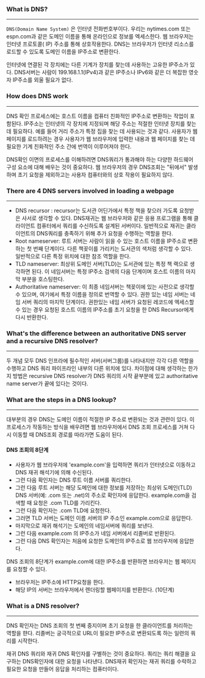 ### What is DNS?

------

`DNS(Domain Name System)` 은 인터넷 전화번호부이다. 우리는 nytimes.com 또는 espn.com과 같은 도메인 이름을 통해 온라인으로 정보를 엑세스한다. 웹 브라우저는 인터넷 프로토콜( IP) 주소를 통해 상호작용한다. DNS는 브라우저가 인터넷 리소스를 로드할 수 있도록 도메인 이름을 IP주소로 변환한다. 

인터넷에 연결된 각 장치에는 다른 기계가 장치를 찾는데 사용하는 고유한 IP주소가 있다. DNS서버는 사람이 199.168.1.1(IPv4)과 같은 IP주소나 IPv6와 같은 더 복잡한 영숫자 IP주소를 외울 필요가 없다.

### How does DNS work

------

DNS 확인 프로세스에는 호스트 이름을 컴퓨터 친화적인 IP주소로 변환하는 작업이 포함된다. IP주소는 인터넷의 각 장치에 지정되며 해당 주소는 적절한 인터넷 장치를 찾는 데 필요하다. 예를 들어 거리 주소가 특정 집을 찾는 데 사용되는 것과 같다. 사용자가 웹 페이지를 로드하려는 경우 사용자가 웹 브라우저에 입력한 내용과 웹 페이지를 찾는 데 필요한 기계 친화적인 주소 간에 번역이 이루어져야 한다. 

 DNS확인 이면의 프로세스를 이해하려면 DNS쿼리가 통과해야 하는 다양한 하드웨어 구성 요소에 대해 배우는 것이 중요하다. 웹 브라우저의 경우 DNS조회는 "뒤에서" 발생하며 초기 요청을 제외하고는 사용자 컴퓨터와의 상호 작용이 필요하지 않다.

### There are 4 DNS servers involved in loading a webpage

------



* DNS recursor : recursor는 도서관 어딘가에서 특정 책을 찾으러 가도록 요청받은 사서로 생각할 수 있다. DNS재귀는 웹 브라우저와 같은 응용 프로그램을 통해 클라이언트 컴퓨터에서 쿼리를 수신하도록 설계된 서버이다. 일반적으로 재귀는 클라이언트의 DNS쿼리를 충족하기 위해 추가 요청을 수행하는 역할을 한다.
* Root nameserver: 루트 서버는 사람이 읽을 수 있는 호스트 이름을 IP주소로 변환하는 첫 번째 단계이다. 다른 책꽂이를 가리키는 도서관의 색처럼 생각할 수 있다. 일반적으로 다른 특정 위치에 대한 참조 역할을 한다. 
* TLD nameserver: 최상위 도메인 서버(TLD)는 도서관에 있는 특정 책 랙으로 생각하면 된다. 이 네임서버는 특정 IP주소 검색의 다음 단계이며 호스트 이름의 마지막 부분을 호스팅한다. 
* Authoritative nameserver: 이 최종 네임서버는 책꽂이에 있는 사전으로 생각할 수 있으며, 여기에서 특정 이름을 정의로 번역할 수 있다. 권한 있는 네임 서버는 네임 서버 쿼리의 마지막 단계이다. 권한있는 네임 서버가 요청된 레코드에 엑세스할 수 있는 경우 요청된 호스트 이름의 IP주소를 초기 요청을 한 DNS Recursor에게 다시 반환한다. 

### What's the difference between an authoritative DNS server and a recursive DNS resolver?

------

두 개념 모두 DNS 인프라에 필수적인 서버(서버그룹)를 나타내지만 각각 다른 역할을 수행하고 DNS 쿼리 파이프라인 내부의 다른 위치에 있다. 차이점에 대해 생각하는 한가지 방법은 recursive DNS resolver가 DNS 쿼리의 시작 끝부분에 있고 authoritative name server가 끝에 있다는 것이다. 

### What are the steps in a DNS lookup?

------

대부분의 경우 DNS는 도메인 이름이 적절한 IP 주소로 변환되는 것과 관련이 있다. 이 프로세스가 작동하는 방식을 배우려면 웹 브라우저에서 DNS 조회 프로세스를 거쳐 다시 이동할 때 DNS조회 경로를 따라가면 도움이 된다. 

#### DNS 조회의 8단계

* 사용자가 웹 브라우저에 'example.com'을 입력하면 쿼리가 인터넷으로 이동하고 DNS 재귀 해석기에 의해 수신된다. 
* 그런 다음 확인자는 DNS 루트 이름 서버를 쿼리한다. 
* 그런 다음 루트 서버는 해당 도메인에 대한 정보를 저장하는 최상위 도메인(TLD) DNS 서버(예: .com 또는 .net)의 주소로 확인자에 응답한다. example.com을 검색할 때 요청은 .com TLD를 가리킨다. 
* 그런 다음 확인자는 .com TLD에 요청한다.
* 그러면 TLD 서버는 도메인 이름 서버의 IP 주소인 example.com으로 응답한다.
* 마지막으로 재귀 해석기는 도메인의 네임서버에 쿼리를 보낸다. 
* 그런 다음 example.com 의 IP주소가 네임 서버에서 리졸버로 반환된다. 
* 그런 다음 DNS 확인자는 처음에 요청한 도메인의 IP주소로 웹 브라우저에 응답한다. 

DNS 조회의 8단계가 example.com에 대한 IP주소를 반환하면 브라우저는 웹 페이지를 요청할 수 있다. 

* 브라우저는 IP주소에 HTTP요청을 한다.
* 해당 IP의 서버는 브라우저에서 렌더링할 웹페이지를 반환한다. (10단계)

### What is a DNS resolver?

------

DNS 확인자는 DNS 조회의 첫 번째 중지이며 초기 요청을 한 클라이언트를 처리하는 역할을 햔다. 리졸버는 궁극적으로 URL이 필요한 IP주소로 변환되도록 하는 일련의 쿼리를 시작한다.

재귀 DNS 쿼리와 재귀 DNS 확인자를 구별하는 것이 중요하다. 쿼리는 쿼리 해결을 요구하는 DNS확인자에 대한 요청을 나타낸다. DNS재귀 확인자는 재귀 쿼리를 수락하고 필요한 요청을 만들어 응답을 처리하는 컴퓨터이다.
